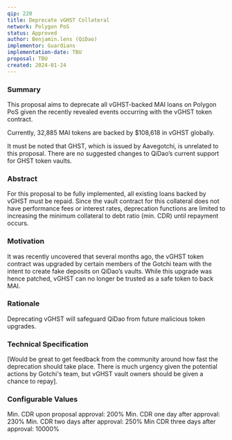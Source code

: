 ```yaml
---
qip: 220
title: Deprecate vGHST Collateral
network: Polygon PoS
status: Approved
author: Benjamin.lens (QiDao)
implementor: Guardians
implementation-date: TBU
proposal: TBU
created: 2024-01-24
---
```


### **Summary**

This proposal aims to deprecate all vGHST-backed MAI loans on Polygon PoS given the recently revealed events occurring with the vGHST token contract.

Currently, 32,885 MAI tokens are backed by $108,618 in vGHST globally.

It must be noted that GHST, which is issued by Aavegotchi, is unrelated to this proposal. There are no suggested changes to QiDao’s current support for GHST token vaults.

### **Abstract**

For this proposal to be fully implemented, all existing loans backed by vGHST must be repaid. Since the vault contract for this collateral does not have performance fees or interest rates, deprecation functions are limited to increasing the minimum collateral to debt ratio (min. CDR) until repayment occurs.

### **Motivation**

It was recently uncovered that several months ago, the vGHST token contract was upgraded by certain members of the Gotchi team with the intent to create fake deposits on QiDao’s vaults. While this upgrade was hence patched, vGHST can no longer be trusted as a safe token to back MAI.

### **Rationale**

Deprecating vGHST will safeguard QiDao from future malicious token upgrades.

### **Technical Specification**

[Would be great to get feedback from the community around how fast the deprecation should take place. There is much urgency given the potential actions by Gotchi's team, but vGHST vault owners should be given a chance to repay].

### **Configurable Values**

Min. CDR upon proposal approval: 200%
Min. CDR one day after approval: 230%
Min. CDR two days after approval: 250%
Min CDR three days after approval: 10000%
